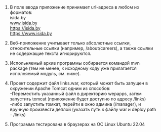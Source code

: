 1) В поле ввода приложение принимает url-адреса в любом из форматов: <br>
isida.by<br>
www.isida.by<br>
https://isida.by<br>
https://www.isida.by<br>

2) Веб-приложение учитывает только абсолютные ссылки, относительные ссылки (например, /about/careers), 
а также ссылки не содержащие текста игнорируются.

3) Испольняемый архив программы собирается командой mvn package (тем не менее, к исходному коду уже прилагается исполняемый 
модуль, см. ниже).

4) Проект содержит файл links.war, который может быть запущен в окружении Apache Tomcat одним из способов:<br>
-Переместить указанный файл в директорию wepapps, затем запустить tomcat (приложение будет доступно по адресу /links)<br>
-либо запустить томкат, перейти в окно админа (/manager), и вручную произвести деплой (указать путь к файлу war и deploy path - /links)

5) Программа тестирована в браузерах на ОС Linux Ubuntu 22.04

